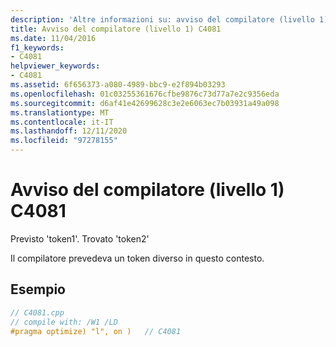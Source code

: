 ```yaml
---
description: 'Altre informazioni su: avviso del compilatore (livello 1) C4081'
title: Avviso del compilatore (livello 1) C4081
ms.date: 11/04/2016
f1_keywords:
- C4081
helpviewer_keywords:
- C4081
ms.assetid: 6f656373-a080-4989-bbc9-e2f894b03293
ms.openlocfilehash: 01c03255361676cfbe9876c73d77a7e2c9356eda
ms.sourcegitcommit: d6af41e42699628c3e2e6063ec7b03931a49a098
ms.translationtype: MT
ms.contentlocale: it-IT
ms.lasthandoff: 12/11/2020
ms.locfileid: "97278155"
---
```

# <a name="compiler-warning-level-1-c4081"></a>Avviso del compilatore (livello 1) C4081

Previsto 'token1'. Trovato 'token2'

Il compilatore prevedeva un token diverso in questo contesto.

## <a name="example"></a>Esempio

```cpp
// C4081.cpp
// compile with: /W1 /LD
#pragma optimize) "l", on )   // C4081
```
